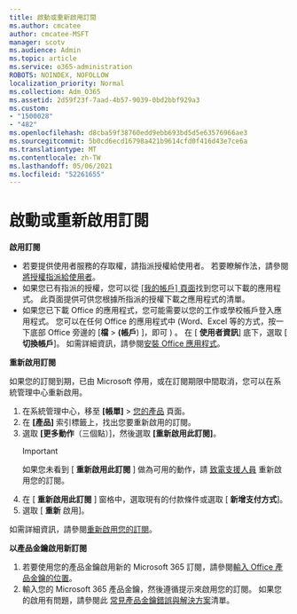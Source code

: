 ```yaml
---
title: 啟動或重新啟用訂閱
ms.author: cmcatee
author: cmcatee-MSFT
manager: scotv
ms.audience: Admin
ms.topic: article
ms.service: o365-administration
ROBOTS: NOINDEX, NOFOLLOW
localization_priority: Normal
ms.collection: Adm_O365
ms.assetid: 2d59f23f-7aad-4b57-9039-0bd2bbf929a3
ms.custom:
- "1500028"
- "482"
ms.openlocfilehash: d8cba59f38760edd9ebb693bd5d5e63576966ae3
ms.sourcegitcommit: 5b0cd6ecd16798a421b9614cfd0f416d43e7ce6a
ms.translationtype: MT
ms.contentlocale: zh-TW
ms.lasthandoff: 05/06/2021
ms.locfileid: "52261655"
---
```

# <a name="activate-or-reactivate-a-subscription"></a>啟動或重新啟用訂閱

**啟用訂閱**

- 若要提供使用者服務的存取權，請指派授權給使用者。 若要瞭解作法，請參閱[將授權指派給使用者](https://docs.microsoft.com/microsoft-365/admin/manage/assign-licenses-to-users)。
- 如果您已有指派的授權，您可以從 [ [我的帳戶] 頁面](https://portal.office.com/account/#installs)找到您可以下載的應用程式。 此頁面提供可供您根據所指派的授權下載之應用程式的清單。
- 如果您已下載 Office 的應用程式，您可能需要以您的工作或學校帳戶登入應用程式。 您可以在任何 Office 的應用程式中 (Word、Excel 等的方式，按一下底部 Office 旁邊的 [**檔**  >  **(帳戶**) ]，即可 ) 。 在 [ **使用者資訊**] 底下，選取 [ **切換帳戶**]。 如需詳細資訊，請參閱[安裝 Office 應用程式](https://docs.microsoft.com/microsoft-365/admin/setup/install-applications)。

**重新啟用訂閱**

如果您的訂閱到期，已由 Microsoft 停用，或在訂閱期限中間取消，您可以在系統管理中心重新啟用。
  
1. 在系統管理中心，移至 **[帳單]** > [您的產品](https://go.microsoft.com/fwlink/p/?linkid=842054) 頁面。
2. 在 **[產品]** 索引標籤上，找出您要重新啟用的訂閱。
3. 選取 **[更多動作**（三個點）]，然後選取 **[重新啟用此訂閱]**。
    > [!IMPORTANT]
    > 如果您未看到 [ **重新啟用此訂閱** ] 做為可用的動作，請 [致電支援人員](/microsoft-365/admin/contact-support-for-business-products) 重新啟用您的訂閱。
4. 在 [ **重新啟用此訂閱** ] 窗格中，選取現有的付款條件或選取 [ **新增支付方式**]。
5. 選取 [ **重新** 啟用]。

如需詳細資訊，請參閱[重新啟用您的訂閱](https://docs.microsoft.com/microsoft-365/commerce/subscriptions/reactivate-your-subscription)。

**以產品金鑰啟用新訂閱**

1. 若要使用您的產品金鑰啟用新的 Microsoft 365 訂閱，請參閱[輸入 Office 產品金鑰的位置](https://support.office.com/article/where-to-enter-your-office-product-key-0a82e5ae-739e-4b92-a6f4-2ec780c185db)。
2. 輸入您的 Microsoft 365 產品金鑰，然後遵循提示來啟用您的訂閱。 如果您的啟用有問題，請參閱此 [常見產品金鑰錯誤與解決方案](https://docs.microsoft.com/microsoft-365/commerce/product-key-errors-and-solutions)清單。